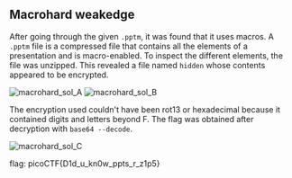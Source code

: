 ## Macrohard weakedge
After going through the given `.pptm`, it was found that it uses macros. A `.pptm` file is a compressed file that contains all the elements of a presentation and is macro-enabled. 
To inspect the different elements, the file was unzipped. This revealed a file named `hidden` whose contents appeared to be encrypted. 

![macrohard_sol_A](https://github.com/mizar-0/Cryptonite-JTP-2/assets/76529146/d27c25e0-0f26-40dc-87cf-bfe94eb8dda2)
![macrohard_sol_B](https://github.com/mizar-0/Cryptonite-JTP-2/assets/76529146/4e3b0a5d-bcc7-4251-9f94-b6c2c2f66d9c)


The encryption used couldn't have been rot13 or hexadecimal because it contained digits and letters beyond F. The flag was obtained after decryption with `base64 --decode`.

![macrohard_sol_C](https://github.com/mizar-0/Cryptonite-JTP-2/assets/76529146/09260d33-ee56-4050-9094-dca74e4e75a7)

flag: picoCTF{D1d_u_kn0w_ppts_r_z1p5}

